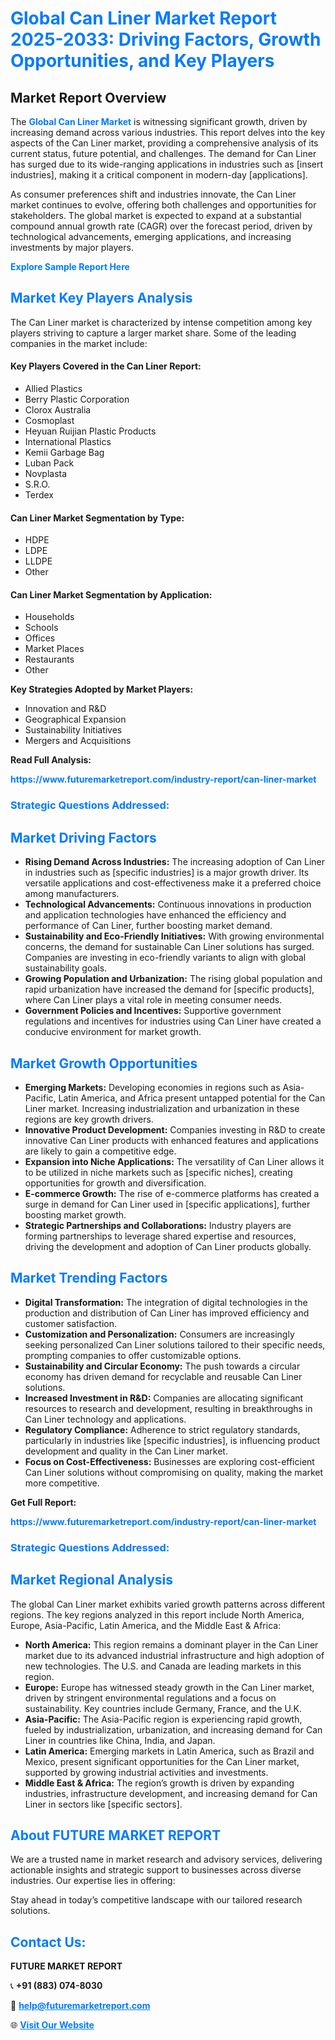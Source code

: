 <h1 style="color: #007BFF;">Global Can Liner Market Report 2025-2033: Driving Factors, Growth Opportunities, and Key Players</h1>

<section id="overview">
<h2>Market Report Overview</h2>
<p>The <a href="https://www.futuremarketreport.com/industry-report/can-liner-market" style="color: #007BFF; text-decoration: none;"><strong>Global Can Liner Market</strong></a> is witnessing significant growth, driven by increasing demand across various industries. This report delves into the key aspects of the Can Liner market, providing a comprehensive analysis of its current status, future potential, and challenges. The demand for Can Liner has surged due to its wide-ranging applications in industries such as [insert industries], making it a critical component in modern-day [applications].</p>
<p>As consumer preferences shift and industries innovate, the Can Liner market continues to evolve, offering both challenges and opportunities for stakeholders. The global market is expected to expand at a substantial compound annual growth rate (CAGR) over the forecast period, driven by technological advancements, emerging applications, and increasing investments by major players.</p>
</section>

<section id="overview">
<p><a href="https://www.futuremarketreport.com/request-sample/reportId=49087" style="color: #007BFF; text-decoration: none;"><strong>Explore Sample Report Here</strong></a></p>
</section>

<section id="key-players">
<h2 style="color: #007BFF;">Market Key Players Analysis</h2>
<p>The Can Liner market is characterized by intense competition among key players striving to capture a larger market share. Some of the leading companies in the market include:</p>
<h4>Key Players Covered in the Can Liner Report:</h4>
<ul><li>Allied Plastics</li><li>Berry Plastic Corporation</li><li>Clorox Australia</li><li>Cosmoplast</li><li>Heyuan Ruijian Plastic Products</li><li>International Plastics</li><li>Kemii Garbage Bag</li><li>Luban Pack</li><li>Novplasta</li><li>S.R.O.</li><li>Terdex</li></ul>
<h4>Can Liner Market Segmentation by Type:</h4>
<ul><li>HDPE</li><li>LDPE</li><li>LLDPE</li><li>Other</li></ul>

<h4>Can Liner Market Segmentation by Application:</h4>
<ul><li>Households</li><li>Schools</li><li>Offices</li><li>Market Places</li><li>Restaurants</li><li>Other</li></ul>
<p><strong>Key Strategies Adopted by Market Players:</strong></p>
<ul>
<li>Innovation and R&D</li>
<li>Geographical Expansion</li>
<li>Sustainability Initiatives</li>
<li>Mergers and Acquisitions</li>
</ul>
</section>

<section>
<p><strong>Read Full Analysis: </strong></p><a href="https://www.futuremarketreport.com/industry-report/can-liner-market" style="color: #007BFF; text-decoration: none;"><strong>https://www.futuremarketreport.com/industry-report/can-liner-market</strong></a>
<h3 style="color: #007BFF;">Strategic Questions Addressed:</h3>
</section>

<section id="driving-factors">
<h2 style="color: #007BFF;">Market Driving Factors</h2>
<ul>
<li><strong>Rising Demand Across Industries:</strong> The increasing adoption of Can Liner in industries such as [specific industries] is a major growth driver. Its versatile applications and cost-effectiveness make it a preferred choice among manufacturers.</li>
<li><strong>Technological Advancements:</strong> Continuous innovations in production and application technologies have enhanced the efficiency and performance of Can Liner, further boosting market demand.</li>
<li><strong>Sustainability and Eco-Friendly Initiatives:</strong> With growing environmental concerns, the demand for sustainable Can Liner solutions has surged. Companies are investing in eco-friendly variants to align with global sustainability goals.</li>
<li><strong>Growing Population and Urbanization:</strong> The rising global population and rapid urbanization have increased the demand for [specific products], where Can Liner plays a vital role in meeting consumer needs.</li>
<li><strong>Government Policies and Incentives:</strong> Supportive government regulations and incentives for industries using Can Liner have created a conducive environment for market growth.</li>
</ul>
</section>

<section id="growth-opportunities">
<h2 style="color: #007BFF;">Market Growth Opportunities</h2>
<ul>
<li><strong>Emerging Markets:</strong> Developing economies in regions such as Asia-Pacific, Latin America, and Africa present untapped potential for the Can Liner market. Increasing industrialization and urbanization in these regions are key growth drivers.</li>
<li><strong>Innovative Product Development:</strong> Companies investing in R&D to create innovative Can Liner products with enhanced features and applications are likely to gain a competitive edge.</li>
<li><strong>Expansion into Niche Applications:</strong> The versatility of Can Liner allows it to be utilized in niche markets such as [specific niches], creating opportunities for growth and diversification.</li>
<li><strong>E-commerce Growth:</strong> The rise of e-commerce platforms has created a surge in demand for Can Liner used in [specific applications], further boosting market growth.</li>
<li><strong>Strategic Partnerships and Collaborations:</strong> Industry players are forming partnerships to leverage shared expertise and resources, driving the development and adoption of Can Liner products globally.</li>
</ul>
</section>

<section id="trending-factors">
<h2 style="color: #007BFF;">Market Trending Factors</h2>
<ul>
<li><strong>Digital Transformation:</strong> The integration of digital technologies in the production and distribution of Can Liner has improved efficiency and customer satisfaction.</li>
<li><strong>Customization and Personalization:</strong> Consumers are increasingly seeking personalized Can Liner solutions tailored to their specific needs, prompting companies to offer customizable options.</li>
<li><strong>Sustainability and Circular Economy:</strong> The push towards a circular economy has driven demand for recyclable and reusable Can Liner solutions.</li>
<li><strong>Increased Investment in R&D:</strong> Companies are allocating significant resources to research and development, resulting in breakthroughs in Can Liner technology and applications.</li>
<li><strong>Regulatory Compliance:</strong> Adherence to strict regulatory standards, particularly in industries like [specific industries], is influencing product development and quality in the Can Liner market.</li>
<li><strong>Focus on Cost-Effectiveness:</strong> Businesses are exploring cost-efficient Can Liner solutions without compromising on quality, making the market more competitive.</li>
</ul>
</section>

<section>
<p><strong>Get Full Report: </strong></p><a href="https://www.futuremarketreport.com/industry-report/can-liner-market" style="color: #007BFF; text-decoration: none;"><strong>https://www.futuremarketreport.com/industry-report/can-liner-market</strong></a>
<h3 style="color: #007BFF;">Strategic Questions Addressed:</h3>
</section>


<section id="regional-analysis">
<h2 style="color: #007BFF;">Market Regional Analysis</h2>
<p>The global Can Liner market exhibits varied growth patterns across different regions. The key regions analyzed in this report include North America, Europe, Asia-Pacific, Latin America, and the Middle East & Africa:</p>
<ul>
<li><strong>North America:</strong> This region remains a dominant player in the Can Liner market due to its advanced industrial infrastructure and high adoption of new technologies. The U.S. and Canada are leading markets in this region.</li>
<li><strong>Europe:</strong> Europe has witnessed steady growth in the Can Liner market, driven by stringent environmental regulations and a focus on sustainability. Key countries include Germany, France, and the U.K.</li>
<li><strong>Asia-Pacific:</strong> The Asia-Pacific region is experiencing rapid growth, fueled by industrialization, urbanization, and increasing demand for Can Liner in countries like China, India, and Japan.</li>
<li><strong>Latin America:</strong> Emerging markets in Latin America, such as Brazil and Mexico, present significant opportunities for the Can Liner market, supported by growing industrial activities and investments.</li>
<li><strong>Middle East & Africa:</strong> The region’s growth is driven by expanding industries, infrastructure development, and increasing demand for Can Liner in sectors like [specific sectors].</li>
</ul>
</section>

<footer>
<h2 style="color: #007BFF;">About FUTURE MARKET REPORT</h2>
<p>We are a trusted name in market research and advisory services, delivering actionable insights and strategic support to businesses across diverse industries. Our expertise lies in offering:</p>

<p>Stay ahead in today’s competitive landscape with our tailored research solutions.</p>

<h2 style="color: #007BFF;">Contact Us:</h2>
<p><strong>FUTURE MARKET REPORT</strong></p>
<p>📞 <strong>+91 (883) 074-8030</strong></p>
<p>📧 <strong><a href="mailto:help@futuremarketreport.com" style="color: #007BFF;">help@futuremarketreport.com</a></strong></p>
<p>🌐 <strong><a href="https://www.futuremarketreport.com/" style="color: #007BFF;">Visit Our Website</a></strong></p>
</footer>